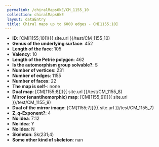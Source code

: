 ```yaml
--- 
 permalink: /chiralMaps6kE/CM_1155_10 
 collection: chiralMaps6kE
 layout: dataEntry
 title: Chiral maps up to 6000 edges - CM[1155;10]
---
```


- **ID**: [CM[1155;10]]({{ site.url }}/test/CM_1155_10)
- **Genus of the underlying surface**: 452
- **Length of the face**: 105
- **Valency**: 10
- **Length of the Petrie polygon**: 462
- **Is the automorphism group solvable?**: S
- **Number of vertices**: 231
- **Number of edges**: 1155
- **Number of faces**: 22
- **The map is self-**: none
- **Dual map**: [CM[1155;8]]({{ site.url }}/test/CM_1155_8)
- **Mirror (enantihomorphic) map**: [CM[1155;9]]({{ site.url }}/test/CM_1155_9)
- **Dual of the mirror image**: [CM[1155;7]]({{ site.url }}/test/CM_1155_7)
- **Z_q-Exponent?**: 4
- **No idea**:  7:12
- **No idea**: Y
- **No idea**: N
- **Skeleton**: Sk(231;4)
- **Some other kind of skeleton**: nan
